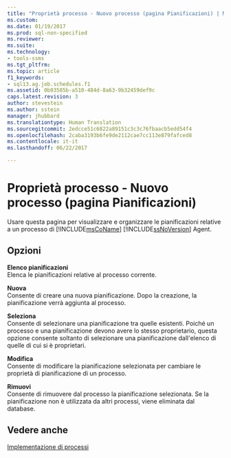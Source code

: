 ```yaml
---
title: "Proprietà processo - Nuovo processo (pagina Pianificazioni) | Microsoft Docs"
ms.custom: 
ms.date: 01/19/2017
ms.prod: sql-non-specified
ms.reviewer: 
ms.suite: 
ms.technology:
- tools-ssms
ms.tgt_pltfrm: 
ms.topic: article
f1_keywords:
- sql13.ag.job.schedules.f1
ms.assetid: 0b03585b-a510-484d-8a63-9b32459def9c
caps.latest.revision: 3
author: stevestein
ms.author: sstein
manager: jhubbard
ms.translationtype: Human Translation
ms.sourcegitcommit: 2edcce51c6822a89151c3c3c76fbaacb5edd54f4
ms.openlocfilehash: 2caba3193b6fe9de2112cae7cc113e879fafced8
ms.contentlocale: it-it
ms.lasthandoff: 06/22/2017

---
```

# <a name="job-properties---new-job-schedules-page"></a>Proprietà processo - Nuovo processo (pagina Pianificazioni)
Usare questa pagina per visualizzare e organizzare le pianificazioni relative a un processo di [!INCLUDE[msCoName](../../includes/msconame_md.md)] [!INCLUDE[ssNoVersion](../../includes/ssnoversion_md.md)] Agent.  
  
## <a name="options"></a>Opzioni  
**Elenco pianificazioni**  
Elenca le pianificazioni relative al processo corrente.  
  
**Nuova**  
Consente di creare una nuova pianificazione. Dopo la creazione, la pianificazione verrà aggiunta al processo.  
  
**Seleziona**  
Consente di selezionare una pianificazione tra quelle esistenti. Poiché un processo e una pianificazione devono avere lo stesso proprietario, questa opzione consente soltanto di selezionare una pianificazione dall'elenco di quelle di cui si è proprietari.  
  
**Modifica**  
Consente di modificare la pianificazione selezionata per cambiare le proprietà di pianificazione di un processo.  
  
**Rimuovi**  
Consente di rimuovere dal processo la pianificazione selezionata. Se la pianificazione non è utilizzata da altri processi, viene eliminata dal database.  
  
## <a name="see-also"></a>Vedere anche  
[Implementazione di processi](../../ssms/agent/implement-jobs.md)  
  

